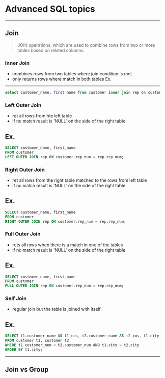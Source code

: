 # Advanced SQL topics
---
## Join
> JOIN operations, which are used to combine rows from two or more tables based on related columns.


### Inner Join 
- combines rows from two tables where join condition is met
- only returns rows where match in both tables
Ex.
---
```SQL
select customer_name, first name from customer inner join rep on customer.rep_num = rep.rep_num;
```
### Left Outer Join
- ret all rows from hte left table 
- if no match result is 'NULL' on the side of the right table

Ex.
---
```SQL
SELECT customer_name, first_name 
FROM customer
LEFT OUTER JOIN rep ON customer.rep_num = rep.rep_num;
```

### Right Outer Join
- ret all rows from the right table matched to the rows from left table
- if no match result is 'NULL' on the side of the right table

Ex.
---
```SQL
SELECT customer_name, first_name 
FROM customer
RIGHT OUTER JOIN rep ON customer.rep_num = rep.rep_num;
```

### Full Outer Join
- rets all rows when there is a match in one of the tables 
- if no match result is 'NULL' on the side of the right table

Ex.
---
```SQL
SELECT customer_name, first_name 
FROM customer
FULL OUTER JOIN rep ON customer.rep_num = rep.rep_num;
```

### Self Join
- regular join but the table is joined with itself.

Ex.
---
```SQL
SELECT t1.customer_name AS t1_cus, t2.customer_name AS t2_cus, t1.city
FROM customer t1, customer t2
WHERE t1.customer_num < t2.customer_num AND t1.city = t2.city
ORDER BY t1.city;
```

---
## Join vs Group

